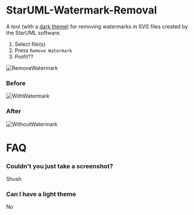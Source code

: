 # StarUML-Watermark-Removal
A tool (with a [dark theme](https://github.com/weisJ/darklaf)) for removing watermarks in SVG files created by the StarUML software.

1. Select file(s)
2. Press `Remove Watermark`
3. Profit??

![RemoveWatermark](https://user-images.githubusercontent.com/51381523/142168242-3e00c07b-5130-4ee0-9a90-9dbe3b895ff0.png)

### Before
![WithWatermark](https://user-images.githubusercontent.com/51381523/142168505-f81c183f-e824-41c7-8783-b67dae1f83f9.png)
### After
![WithoutWatermark](https://user-images.githubusercontent.com/51381523/142168508-7f94454b-0067-42df-b47d-ae98ca70700e.png)

# FAQ
### Couldn't you just take a screenshot?
Shush
### Can I have a light theme
No
